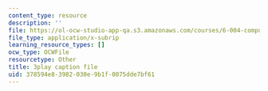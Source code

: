 ```yaml
---
content_type: resource
description: ''
file: https://ol-ocw-studio-app-qa.s3.amazonaws.com/courses/6-004-computation-structures-spring-2017/378594e83982030e9b1f0075dde7bf61_fg6QYiiF_c8.srt
file_type: application/x-subrip
learning_resource_types: []
ocw_type: OCWFile
resourcetype: Other
title: 3play caption file
uid: 378594e8-3982-030e-9b1f-0075dde7bf61
---
```


